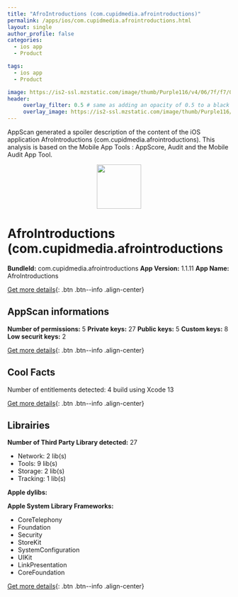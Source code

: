 ```yaml
---
title: "AfroIntroductions (com.cupidmedia.afrointroductions)"
permalink: /apps/ios/com.cupidmedia.afrointroductions.html
layout: single
author_profile: false
categories: 
  - ios app 
  - Product 

tags: 
  - ios app 
  - Product 

image: https://is2-ssl.mzstatic.com/image/thumb/Purple116/v4/06/7f/f7/067ff7ae-b704-165e-4810-612350c3d164/AfroIntroductions-1x_U007emarketing-0-10-0-85-220.png/512x512bb.jpg
header: 
     overlay_filter: 0.5 # same as adding an opacity of 0.5 to a black background
     overlay_image: https://is2-ssl.mzstatic.com/image/thumb/Purple116/v4/06/7f/f7/067ff7ae-b704-165e-4810-612350c3d164/AfroIntroductions-1x_U007emarketing-0-10-0-85-220.png/512x512bb.jpg
---
```

AppScan generated a spoiler description of the content of the iOS application AfroIntroductions (com.cupidmedia.afrointroductions). This analysis is based on the Mobile App Tools : AppScore, Audit and the Mobile Audit App Tool.

  
  
<div style="text-align: center;"><img src="https://is2-ssl.mzstatic.com/image/thumb/Purple116/v4/06/7f/f7/067ff7ae-b704-165e-4810-612350c3d164/AfroIntroductions-1x_U007emarketing-0-10-0-85-220.png/512x512bb.jpg" width="100" height="100"></div>  
  
# AfroIntroductions (com.cupidmedia.afrointroductions

**BundleId:** com.cupidmedia.afrointroductions
**App Version:** 1.1.11
**App Name:** AfroIntroductions


[Get more details](/pricing.html){: .btn .btn--info .align-center}  
  
## AppScan informations 

**Number of permissions:** 5
**Private keys:** 27
**Public keys:** 5
**Custom keys:** 8
**Low securit keys:** 2
  
[Get more details](/pricing.html){: .btn .btn--info .align-center}

## Cool Facts

Number of entitlements detected: 4
build using Xcode 13
  
[Get more details](/pricing.html){: .btn .btn--info .align-center}

## Librairies 
**Number of Third Party Library detected:** 27
- Network: 2 lib(s)
- Tools: 9 lib(s)
- Storage: 2 lib(s)
- Tracking: 1 lib(s)

**Apple dylibs:**


**Apple System Library Frameworks:**
- CoreTelephony
- Foundation
- Security
- StoreKit
- SystemConfiguration
- UIKit
- LinkPresentation
- CoreFoundation


  
[Get more details](/pricing.html){: .btn .btn--info .align-center}

